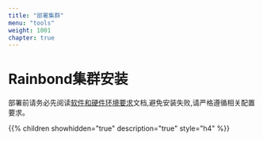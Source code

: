 ```yaml
---
title: "部署集群"
menu: "tools"
weight: 1001
chapter: true
---
```


#  Rainbond集群安装

部署前请务必先阅读[软件和硬件环境要求](/user-operations/op-guide/recommendation/)文档,避免安装失败,请严格遵循相关配置要求。

{{% children showhidden="true" description="true" style="h4"  %}}
